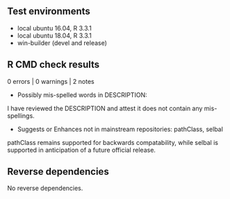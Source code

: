 ## Test environments
* local ubuntu 16.04, R 3.3.1
* local ubuntu 18.04, R 3.3.1
* win-builder (devel and release)

## R CMD check results

0 errors | 0 warnings | 2 notes

* Possibly mis-spelled words in DESCRIPTION:

I have reviewed the DESCRIPTION and attest it does not contain any mis-spellings.

* Suggests or Enhances not in mainstream repositories: pathClass, selbal

pathClass remains supported for backwards compatability, while selbal is supported in anticipation of a future official release.

## Reverse dependencies

No reverse dependencies.
<!--
---

* I have run R CMD check on the NUMBER downstream dependencies.
  (Summary at ...). 
  
* FAILURE SUMMARY

* All revdep maintainers were notified of the release on RELEASE DATE.
-->
